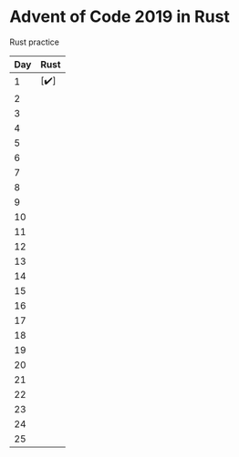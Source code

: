 # Advent of Code 2019 in Rust

Rust practice



| Day  | Rust                         |
| ---- | ---------------------------- |
| 1    | [:heavy_check_mark:] |
| 2    |  |
| 3    |  |
| 4    |  |
| 5    |  |
| 6    |  |
| 7    |  |
| 8    |  |
| 9    |  |
| 10   |  |
| 11   |  |
| 12   |  |
| 13   |  |
| 14   |  |
| 15   |  |
| 16   |  |
| 17   |  |
| 18   |  |
| 19   |  |
| 20   |  |
| 21   |  |
| 22   |  |
| 23   |  |
| 24   |  |
| 25   |  |
